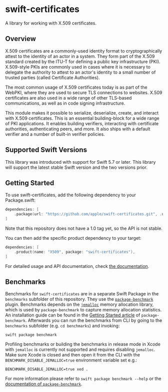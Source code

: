 # swift-certificates

A library for working with X.509 certificates.

## Overview

X.509 certificates are a commonly-used identity format to cryptographically
attest to the identity of an actor in a system. They form part of the X.509
standard created by the ITU-T for defining a public key infrastructure (PKI).
X.509-style PKIs are commonly used in cases where it is necessary to delegate
the authority to attest to an actor's identity to a small number of trusted
parties (called Certificate Authorities).

The most common usage of X.509 certificates today is as part of the WebPKI,
where they are used to secure TLS connections to websites. X.509 certificates
are also used in a wide range of other TLS-based communications, as well as
in code signing infrastructure.

This module makes it possible to serialize, deserialize, create, and interact
with X.509 certificates. This is an essential building-block for a wide range
of PKI applications. It enables building verifiers, interacting with
certificate authorities, authenticating peers, and more. It also ships with
a default verifier and a number of built-in verifier policies.

## Supported Swift Versions

This library was introduced with support for Swift 5.7 or later. This library will
support the latest stable Swift version and the two versions prior.

## Getting Started

To use swift-certificates, add the following dependency to your Package.swift:

```swift
dependencies: [
    .package(url: "https://github.com/apple/swift-certificates.git", .upToNextMinor(from: "0.6.0"))
]
```

Note that this repository does not have a 1.0 tag yet, so the API is not stable.

You can then add the specific product dependency to your target:

```swift
dependencies: [
    .product(name: "X509", package: "swift-certificates"),
]
```

For detailed usage and API documentation, check [the documentation](https://swiftpackageindex.com/apple/swift-certificates/main/documentation/x509).

## Benchmarks

Benchmarks for `swift-certificates` are in a separate Swift Package in the `benchmarks` subfolder of this repository. 
They use the [`package-benchmark`](https://github.com/ordo-one/package-benchmark) plugin.
Benchmarks depends on the [`jemalloc`](https://jemalloc.net) memory allocation library, which is used by `package-benchmark` to capture memory allocation statistics.
An installation guide can be found in the [Getting Started article](https://swiftpackageindex.com/ordo-one/package-benchmark/documentation/benchmark/gettingstarted#Installing-Prerequisites-and-Platform-Support) of `package-benchmark`. 
Afterwards you can run the benchmarks from CLI by going to the `benchmarks` subfolder (e.g. `cd benchmarks`) and invoking:
```
swift package benchmark
```

Profiling benchmarks or building the benchmarks in release mode in Xcode with `jemalloc` is currently not supported and requires disabling `jemalloc`. 
Make sure Xcode is closed and then open it from the CLI with the `BENCHMARK_DISABLE_JEMALLOC=true` environment variable set e.g.:
```
BENCHMARK_DISABLE_JEMALLOC=true xed .
```


For more information please refer to `swift package benchmark --help` or the [documentation of `package-benchmark`](https://swiftpackageindex.com/ordo-one/package-benchmark/documentation/benchmark). 

